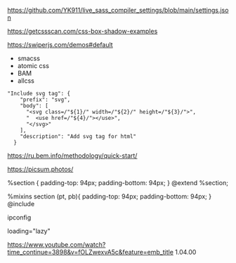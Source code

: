 <!-- settings.json -->
https://github.com/YK911/live_sass_compiler_settings/blob/main/settings.json

<!-- Тени -->
https://getcssscan.com/css-box-shadow-examples

<!-- swiperjs -->
https://swiperjs.com/demos#default

<!-- Методолигии css -->
- smacss
- atomic css
- BAM
- allcss

<!-- Configure User Snippets для svg -->

    "Include svg tag": {
		"prefix": "svg",
		"body": [
		  "<svg class=/"${1}/" width=/"${2}/" height=/"${3}/">",
		  "  <use href=/"${4}/"></use>",
		  "</svg>"
		],
		"description": "Add svg tag for html"
	  }

<!-- Методология БЭМ -->
https://ru.bem.info/methodology/quick-start/


<!-- Рандомные фото -->
https://picsum.photos/


<!-- Переменные -->
%section {
    padding-top: 94px;
    padding-bottom: 94px;
}
@extend %section;


%mixins section (pt, pb){
    padding-top: 94px;
    padding-bottom: 94px;
}
@include


<!-- Сайт через телефон по wifi -->
ipconfig

<!-- Загрузка картинок -->
loading="lazy"


<!-- Про мексин -->
https://www.youtube.com/watch?time_continue=3898&v=fOLZwexvA5c&feature=emb_title
1.04.00